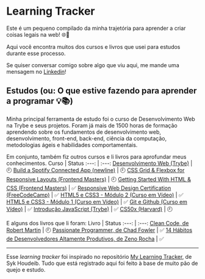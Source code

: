 # Learning Tracker
Este é um pequeno compilado da minha trajetória para aprender a criar coisas legais na web! 🌐🚀

Aqui você encontra muitos dos cursos e livros que usei para estudos durante esse processo. 

Se quiser conversar comigo sobre algo que viu aqui, me mande uma mensagem no [Linkedin](https://linkedin.com/in/brunopinhodefreitas)!
## Estudos (ou: O que estive fazendo para aprender a programar 💡📚)
Minha principal ferramenta de estudo foi o curso de Desenvolvimento Web na Trybe e seus projetos. Foram já mais de 1500 horas de formação aprendendo sobre os fundamentos de desenvolvimento web, desenvolvimento, front-end, back-end, ciência da computação, metodologias ágeis e habilidades comportamentais.

Em conjunto, também fiz outros cursos e li livros para aprofundar meus conhecimentos.
Curso | Status
:---: | :---:
[Desenvolvimento Web (Trybe)](https://www.betrybe.com/) | 🕘
[Build a Spotify Connected App (newline)](https://www.newline.co/courses/build-a-spotify-connected-app) | 🕘
[CSS Grid & Flexbox for Responsive Layouts (Frontend Masters)](https://frontendmasters.com/courses/css-grid-flexbox-v2/) | 🕘
[Getting Started With HTML & CSS (Frontend Masters)](https://frontendmasters.com/courses/getting-started-css/) | ✅
[Responsive Web Design Certification (FreeCodeCamp)](https://www.freecodecamp.org/learn/responsive-web-design/) | ✅
[HTML5 e CSS3 - Módulo 2 (Curso em Vídeo)](https://www.youtube.com/playlist?list=PLHz_AreHm4dlUpEXkY1AyVLQGcpSgVF8s) | ✅
[HTML5 e CSS3 - Módulo 1 (Curso em Vídeo)](https://www.youtube.com/playlist?list=PLHz_AreHm4dkZ9-atkcmcBaMZdmLHft8n) | ✅
[Git e Github (Curso em Vídeo)](https://youtube.com/playlist?list=PLHz_AreHm4dm7ZULPAmadvNhH6vk9oNZA) | ✅
[Introdução JavaScript (Trybe)](https://freecourse.betrybe.com/) | ✅
[CS50x (Harvard)](https://cs50.harvard.edu/x/2021/) | 🕘

E alguns dos livros que li foram: 
Livro | Status
:---: | :---:
[Clean Code, de Robert Martin](https://www.goodreads.com/book/show/3735293-clean-code) | 🕘 
[Passionate Programmer, de Chad Fowler](https://www.goodreads.com/book/show/6399113-the-passionate-programmer?) | ✅
[14 Hábitos de Desenvolvedores Altamente Produtivos, de Zeno Rocha](https://www.goodreads.com/book/show/54520523-14-h-bitos-de-desenvolvedores-altamente-produtivos) | ✅

***
Esse _learning tracker_ foi inspirado no repositório [My Learning Tracker](https://github.com/Syknapse/My-Learning-Tracker), de Syk Houdeib. Tudo que está registrado aqui foi feito à base de muito pão de quejo e estudo.
